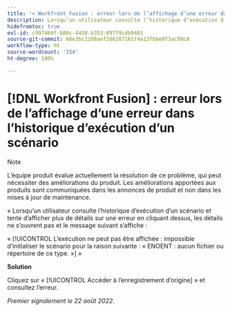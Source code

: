 ```yaml
---
title: '« Workfront Fusion : erreur lors de l’affichage d’une erreur dans l’historique d’exécution d’un scénario »'
description: Lorsqu’un utilisateur consulte l’historique d’exécution d’un scénario et tente d’afficher plus de détails sur une erreur en cliquant dessus, les détails ne s’ouvrent pas et un message d’erreur s’affiche.
hidefromtoc: true
exl-id: c997469f-b80c-4438-b353-897f9cdb9481
source-git-commit: 66e3bc22d8aef2d6287161f4a13fbbe0f3ac99c8
workflow-type: ht
source-wordcount: '154'
ht-degree: 100%

---
```


# [!DNL Workfront Fusion] : erreur lors de l’affichage d’une erreur dans l’historique d’exécution d’un scénario

>[!NOTE]
>
>L’équipe produit évalue actuellement la résolution de ce problème, qui peut nécessiter des améliorations du produit. Les améliorations apportées aux produits sont communiquées dans les annonces de produit et non dans les mises à jour de maintenance.

« Lorsqu’un utilisateur consulte l’historique d’exécution d’un scénario et tente d’afficher plus de détails sur une erreur en cliquant dessus, les détails ne s’ouvrent pas et le message suivant s’affiche :

« [!UICONTROL L’exécution ne peut pas être affichée : impossible d’initialiser le scénario pour la raison suivante : « ENOENT : aucun fichier ou répertoire de ce type. »] »

**Solution**

Cliquez sur « [!UICONTROL Accéder à l’enregistrement d’origine] » et consultez l’erreur.

_Premier signalement le 22 août 2022._
